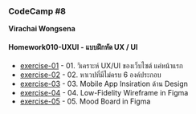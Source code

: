 ### CodeCamp #8
__Virachai Wongsena__

#### Homework010-UXUI - แบบฝึกหัด UX / UI

* [exercise-01](https://github.com/virachai/Homework_codecamp_8/tree/main/homework010-uxui/website-mahidol.txt) - 01. วิเคราะห์ UX/UI ของเว็บไซต์ แค่หน้าแรก
* [exercise-02](https://github.com/virachai/Homework_codecamp_8/tree/main/homework010-uxui/GooSiam.jpg) - 02. หาเวปที่มีไม่ครบ 6 องค์ประกอบ
* [exercise-03](https://github.com/virachai/Homework_codecamp_8/tree/main/homework010-uxui/Inspiration.jpg) - 03. Mobile App Insiration ด้าน Design
* [exercise-04](https://www.figma.com/file/KjyRgXmO2F5rtnE3KQBEXb/UX-UI-Full-Stack-CodeCamp8-by-Virachai-Wongsena?node-id=0%3A1) - 04. Low-Fidelity Wireframe in Figma
* [exercise-05](https://www.figma.com/file/KjyRgXmO2F5rtnE3KQBEXb/UX-UI-Full-Stack-CodeCamp8-by-Virachai-Wongsena?node-id=212%3A2) - 05. Mood Board in Figma